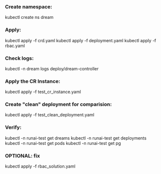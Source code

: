 ### Create namespace:
kubectl create ns dream

### Apply:
kubectl apply -f crd.yaml
kubectl apply -f deployment.yaml
kubectl apply -f rbac.yaml

### Check logs:
kubectl -n dream logs deploy/dream-controller

### Apply the CR Instance:
kubectl apply -f test_cr_instance.yaml

### Create "clean" deployment for comparision:
kubectl apply -f test_clean_deployment.yaml

### Verify:
kubectl -n runai-test get dreams
kubectl -n runai-test get deployments
kubectl -n runai-test get pods
kubectl -n runai-test get pg

### OPTIONAL: fix
kubectl apply -f rbac_solution.yaml